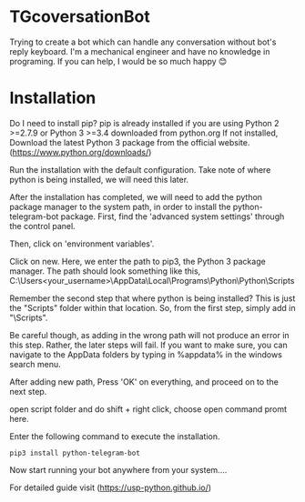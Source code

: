 # TGcoversationBot
Trying to create a bot which can handle any conversation without bot's reply keyboard.
I'm a mechanical engineer and have no knowledge in programing. If you can help, I would be so much happy 😊

# Installation
Do I need to install pip?
pip is already installed if you are using Python 2 >=2.7.9 or Python 3 >=3.4 downloaded from python.org 
If not installed, Download the latest Python 3 package from the official website. (https://www.python.org/downloads/)

Run the installation with the default configuration. Take note of where python is being installed, we will need this later. 

After the installation has completed, we will need to add the python package manager to the system path, in order to install the python-telegram-bot package. First, find the 'advanced system settings' through the control panel.

Then, click on 'environment variables'.

Click on new. Here, we enter the path to pip3, the Python 3 package manager. The path should look something like this,
    C:\Users\<your_username>\AppData\Local\Programs\Python\Python<version-number>\Scripts
  
Remember the second step that where python is being installed? This is just the "Scripts" folder within that location. So, from the first step, simply add in "\Scripts".
  
Be careful though, as adding in the wrong path will not produce an error in this step. Rather, the later steps will fail. If you want to make sure, you can navigate to the AppData folders by typing in %appdata% in the windows search menu.
  
After adding new path, Press 'OK' on everything, and proceed on to the next step.
  
  open script folder and do shift + right click, choose open command promt here.
  
Enter the following command to execute the installation.
  
    pip3 install python-telegram-bot
  
Now start running your bot anywhere from your system....
  
  For detailed guide visit (https://usp-python.github.io/)

